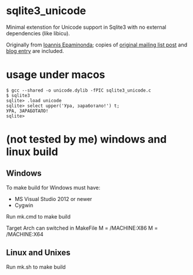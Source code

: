 # sqlite3_unicode

Minimal extenstion for Unicode support in Sqlite3 with no external dependencies (like libicu).

Originally from [Ioannis Epaminonda](http://www.mail-archive.com/sqlite-users@sqlite.org/msg30403.html);
copies of [original mailing list post](msg30403.html) and [blog entry](sqlite-native-unicode-like-support.html)
are included.

# usage under macos

    $ gcc --shared -o unicode.dylib -fPIC sqlite3_unicode.c 
    $ sqlite3
    sqlite> .load unicode
    sqlite> select upper('Ура, заработало!') t;
    УРА, ЗАРАБОТАЛО!
    sqlite> 

# (not tested by me) windows and linux build

## Windows
To make build for Windows must have:
 * MS Visual Studio 2012 or newer
 * Cygwin

Run mk.cmd to make build
 
Target Arch can switched in MakeFile 
M = /MACHINE:X86
M = /MACHINE:X64

## Linux and Unixes
Run mk.sh to make build
